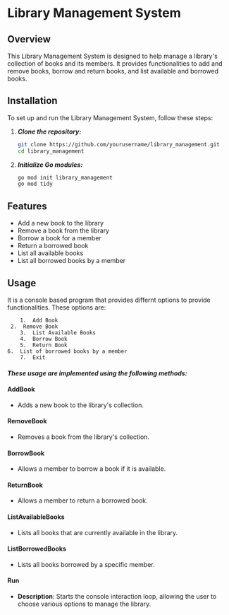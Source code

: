 # Library Management System

## Overview

This Library Management System is designed to help manage a library's collection of books and its members. It provides functionalities to add and remove books, borrow and return books, and list available and borrowed books.

## Installation

To set up and run the Library Management System, follow these steps:

1. ***Clone the repository:***
    ```sh
    git clone https://github.com/yourusername/library_management.git
    cd library_management
    ```

2. ***Initialize Go modules:***
    ```sh
    go mod init library_management
    go mod tidy
    ```


## Features
+ Add a new book to the library
+ Remove a book from the library
+ Borrow a book for a member
+ Return a borrowed book
+ List all available books
+ List all borrowed books by a member
    

## Usage
It is a console based program that provides differnt options to provide functionalities. These options are:

        1.  Add Book
	 2.  Remove Book
        3.  List Available Books
        4.  Borrow Book
        5.  Return Book
	6.  List of borrowed books by a member
        7.  Exit

#### *These usage are implemented using the following methods:*

#### AddBook
-  Adds a new book to the library's collection.


#### RemoveBook
-  Removes a book from the library's collection.


#### BorrowBook
- Allows a member to borrow a book if it is available.


#### ReturnBook
- Allows a member to return a borrowed book.


#### ListAvailableBooks
- Lists all books that are currently available in the library.


#### ListBorrowedBooks
- Lists all books borrowed by a specific member.

#### Run
- **Description**: Starts the console interaction loop, allowing the user to choose various options to manage the library.

